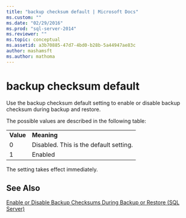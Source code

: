 ```yaml
---
title: "backup checksum default | Microsoft Docs"
ms.custom: ""
ms.date: "02/29/2016"
ms.prod: "sql-server-2014"
ms.reviewer: ""
ms.topic: conceptual
ms.assetid: a3b70885-47d7-4bd0-b28b-5a44947ae83c
author: mashamsft
ms.author: mathoma
---
```

# backup checksum default
  Use the backup checksum default setting to enable or disable backup checksum during backup and restore.  
  
 The possible values are described in the following table:  
  
|||  
|-|-|  
|**Value**|**Meaning**|  
|0|Disabled. This is the default setting.|  
|1|Enabled|  
  
 The setting takes effect immediately.  
  
## See Also  
 [Enable or Disable Backup Checksums During Backup or Restore &#40;SQL Server&#41;](../relational-databases/backup-restore/enable-or-disable-backup-checksums-during-backup-or-restore-sql-server.md)  
  
  
